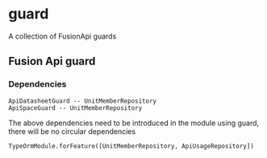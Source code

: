 # guard

A collection of FusionApi guards
## Fusion Api guard
### Dependencies
```
ApiDatasheetGuard -- UnitMemberRepository
ApiSpaceGuard -- UnitMemberRepository
```

The above dependencies need to be introduced in the module using guard, there will be no circular dependencies
```
TypeOrmModule.forFeature([UnitMemberRepository, ApiUsageRepository])
```

